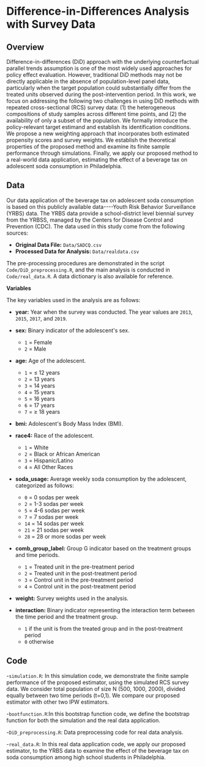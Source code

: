 # Difference-in-Differences Analysis with Survey Data

## Overview
Difference-in-differences (DiD) approach with the underlying counterfactual parallel trends assumption is one of the most widely used approaches for policy effect evaluation. However, traditional DiD methods may not be directly applicable in the absence of population-level panel data, particularly when the target population could substantially differ from the treated units observed during the post-intervention period. In this work, we focus on addressing the following two
challenges in using DiD methods with repeated cross-sectional (RCS) survey data: (1) the heterogeneous compositions of study samples across different time points, and (2) the availability of only a subset of the population. We formally introduce the policy-relevant target estimand and establish its identification conditions. We propose a new weighting approach that incorporates both estimated propensity scores and survey weights. We establish the theoretical properties of the proposed method and examine its finite sample performance through simulations. Finally, we apply our proposed method to a real-world data application, estimating the effect of a beverage tax on adolescent soda consumption in Philadelphia.

## Data

Our data application of the beverage tax on adolescent soda consumption is based on this publicly available data----Youth Risk Behavior Surveillance (YRBS) data. The YRBS data provide a school-district level biennial survey from the YRBSS, managed by the Centers for Disease Control and
Prevention (CDC). 
The data used in this study come from the following sources:

- **Original Data File:** `Data/SADCQ.csv`
- **Processed Data for Analysis:** `Data/realdata.csv`

The pre-processing procedures are demonstrated in the script `Code/DiD_preprocessing.R`, and the main analysis is conducted in `Code/real_data.R`. A data dictionary is also available for reference.

**Variables**

The key variables used in the analysis are as follows:

- **year:** Year when the survey was conducted. The year values are `2013`, `2015`, `2017`, and `2019`.
    
- **sex:** Binary indicator of the adolescent's sex.  
  - `1` = Female  
  - `2` = Male  

- **age:** Age of the adolescent.  
  - `1` = ≤ 12 years  
  - `2` = 13 years  
  - `3` = 14 years  
  - `4` = 15 years  
  - `5` = 16 years  
  - `6` = 17 years  
  - `7` = ≥ 18 years  

- **bmi:** Adolescent's Body Mass Index (BMI).

- **race4:** Race of the adolescent.  
  - `1` = White  
  - `2` = Black or African American  
  - `3` = Hispanic/Latino  
  - `4` = All Other Races  

- **soda_usage:** Average weekly soda consumption by the adolescent, categorized as follows:  
  - `0` = 0 sodas per week  
  - `2` = 1-3 sodas per week  
  - `5` = 4-6 sodas per week  
  - `7` = 7 sodas per week  
  - `14` = 14 sodas per week  
  - `21` = 21 sodas per week  
  - `28` = 28 or more sodas per week  

- **comb_group_label:** Group G indicator based on the treatment groups and time periods.  
  - `1` = Treated unit in the pre-treatment period  
  - `2` = Treated unit in the post-treatment period  
  - `3` = Control unit in the pre-treatment period  
  - `4` = Control unit in the post-treatment period  

- **weight:** Survey weights used in the analysis.
  
- **interaction:** Binary indicator representing the interaction term between the time period and the treatment group.  
  - `1` if the unit is from the treated group and in the post-treatment period  
  - `0` otherwise

## Code 
-`simulation.R`: In this simulation code, we demonstrate the finite sample performance of the proposed estimator, using the simulated RCS survey data. We consider total population of size N (500, 1000, 2000), divided equally between two time periods (t=0,1).  We compare our proposed estimator with other two IPW estimators. 
 
-`bootfunction.R`:In this bootstrap function code, we define the bootstrap function for both the simulation and the real data application.

-`DiD_preprocessing.R`: Data preprocessing code for real data analysis.

-`real_data.R`: In this real data application code, we apply our proposed estimator, to the YRBS data to examine the effect of the beverage tax on soda consumption among high school students in Philadelphia.
